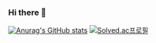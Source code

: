 ### Hi there 👋

<!--
**khwee2000/khwee2000** is a ✨ _special_ ✨ repository because its `README.md` (this file) appears on your GitHub profile.

Here are some ideas to get you started:

- 🔭 I’m currently working on ...
- 🌱 I’m currently learning ...
- 👯 I’m looking to collaborate on ...
- 🤔 I’m looking for help with ...
- 💬 Ask me about ...
- 📫 How to reach me: ...
- 😄 Pronouns: ...
- ⚡ Fun fact: ...
-->
[![Anurag's GitHub stats](https://github-readme-stats.vercel.app/api?username=khwee2000)](https://github.com/khwee2000/github-readme-stats)
[![Solved.ac프로필](http://mazassumnida.wtf/api/v2/generate_badge?boj=khwee2000)](https://solved.ac/khwee2000)
